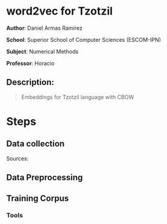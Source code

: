 # word2vec for Tzotzil

**Author**: Daniel Armas Ramírez

**School**: Superior School of Computer Sciences (ESCOM-IPN)

**Subject**: Numerical Methods

**Professor**: Horacio

## Description:

> Embeddings for Tzotzil language with CBOW

# Steps

## Data collection

Sources:


## Data Preprocessing

## Training Corpus

### Tools